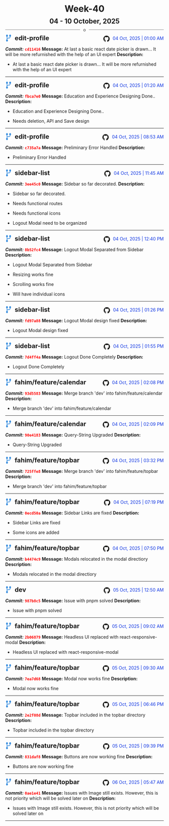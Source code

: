 <h1 style="text-align:center; margin-bottom:10px">Week-40</h1>
<h2 style="text-align:center; margin:0px">04 - 10 October, 2025</h2>
<div style="display: flex; align-items: center; justify-content: center;">
  <hr style="flex: 1; background-color: gray;" />
  <span style="padding: 0 10px;font-weight:bold; color:gray">o</span>
  <hr style="flex: 1; background-color: gray;" />
</div>

<div style="display: flex; justify-content: space-between; align-items:end;">
  <div style="display:flex">
      <img src="../assets/branch.svg" alt="GitHub Logo"  style="width:20px; margin:0 10px 0 0">
      <h3 style="margin: 0; padding:0; font-weight: bold; font-size:20px;">edit-profile</h3>
  </div>
  <div style="display:flex">
  <img src="../assets/github.svg" alt="GitHub Logo" style="width:20px">
    <span style="color:rgb(16, 54, 226); text-align: right; margin:0 0 0 10px; padding:0px;">04 Oct, 2025 | 01:00 AM</span>
  </div>
</div>

**_Commit:_** <code style="color: red; font-weight: bold;">cd11416</code>
**Message:** At last a basic react date picker is drawn... It will be more refurnished with the help of an  UI expert
**Description:**
- At last a basic react date picker is drawn... It will be more refurnished with the help of an  UI expert
---
<div style="display: flex; justify-content: space-between; align-items:end;">
  <div style="display:flex">
      <img src="../assets/branch.svg" alt="GitHub Logo"  style="width:20px; margin:0 10px 0 0">
      <h3 style="margin: 0; padding:0; font-weight: bold; font-size:20px;">edit-profile</h3>
  </div>
  <div style="display:flex">
  <img src="../assets/github.svg" alt="GitHub Logo" style="width:20px">
    <span style="color:rgb(16, 54, 226); text-align: right; margin:0 0 0 10px; padding:0px;">04 Oct, 2025 | 01:20 AM</span>
  </div>
</div>

**_Commit:_** <code style="color: red; font-weight: bold;">fbca7e0</code>
**Message:** Education and Experience Designing Done..
**Description:**
- Education and Experience Designing Done..

- Needs deletion, API and Save design
---
<div style="display: flex; justify-content: space-between; align-items:end;">
  <div style="display:flex">
      <img src="../assets/branch.svg" alt="GitHub Logo"  style="width:20px; margin:0 10px 0 0">
      <h3 style="margin: 0; padding:0; font-weight: bold; font-size:20px;">edit-profile</h3>
  </div>
  <div style="display:flex">
  <img src="../assets/github.svg" alt="GitHub Logo" style="width:20px">
    <span style="color:rgb(16, 54, 226); text-align: right; margin:0 0 0 10px; padding:0px;">04 Oct, 2025 | 08:53 AM</span>
  </div>
</div>

**_Commit:_** <code style="color: red; font-weight: bold;">c735a7a</code>
**Message:** Preliminary Error Handled
**Description:**
- Preliminary Error Handled
---
<div style="display: flex; justify-content: space-between; align-items:end;">
  <div style="display:flex">
      <img src="../assets/branch.svg" alt="GitHub Logo"  style="width:20px; margin:0 10px 0 0">
      <h3 style="margin: 0; padding:0; font-weight: bold; font-size:20px;">sidebar-list</h3>
  </div>
  <div style="display:flex">
  <img src="../assets/github.svg" alt="GitHub Logo" style="width:20px">
    <span style="color:rgb(16, 54, 226); text-align: right; margin:0 0 0 10px; padding:0px;">04 Oct, 2025 | 11:45 AM</span>
  </div>
</div>

**_Commit:_** <code style="color: red; font-weight: bold;">3ee45c0</code>
**Message:** Sidebar so far decorated.
**Description:**
- Sidebar so far decorated.

- Needs functional routes
- Needs functional icons
- Logout Modal need to be organized
---
<div style="display: flex; justify-content: space-between; align-items:end;">
  <div style="display:flex">
      <img src="../assets/branch.svg" alt="GitHub Logo"  style="width:20px; margin:0 10px 0 0">
      <h3 style="margin: 0; padding:0; font-weight: bold; font-size:20px;">sidebar-list</h3>
  </div>
  <div style="display:flex">
  <img src="../assets/github.svg" alt="GitHub Logo" style="width:20px">
    <span style="color:rgb(16, 54, 226); text-align: right; margin:0 0 0 10px; padding:0px;">04 Oct, 2025 | 12:40 PM</span>
  </div>
</div>

**_Commit:_** <code style="color: red; font-weight: bold;">8b52fc4</code>
**Message:** Logout Modal Separated from Sidebar
**Description:**
- Logout Modal Separated from Sidebar

- Resizing works fine
- Scrolling works fine
- Will have individual icons
---
<div style="display: flex; justify-content: space-between; align-items:end;">
  <div style="display:flex">
      <img src="../assets/branch.svg" alt="GitHub Logo"  style="width:20px; margin:0 10px 0 0">
      <h3 style="margin: 0; padding:0; font-weight: bold; font-size:20px;">sidebar-list</h3>
  </div>
  <div style="display:flex">
  <img src="../assets/github.svg" alt="GitHub Logo" style="width:20px">
    <span style="color:rgb(16, 54, 226); text-align: right; margin:0 0 0 10px; padding:0px;">04 Oct, 2025 | 01:26 PM</span>
  </div>
</div>

**_Commit:_** <code style="color: red; font-weight: bold;">fd97a88</code>
**Message:** Logout Modal design fixed
**Description:**
- Logout Modal design fixed
---
<div style="display: flex; justify-content: space-between; align-items:end;">
  <div style="display:flex">
      <img src="../assets/branch.svg" alt="GitHub Logo"  style="width:20px; margin:0 10px 0 0">
      <h3 style="margin: 0; padding:0; font-weight: bold; font-size:20px;">sidebar-list</h3>
  </div>
  <div style="display:flex">
  <img src="../assets/github.svg" alt="GitHub Logo" style="width:20px">
    <span style="color:rgb(16, 54, 226); text-align: right; margin:0 0 0 10px; padding:0px;">04 Oct, 2025 | 01:55 PM</span>
  </div>
</div>

**_Commit:_** <code style="color: red; font-weight: bold;">7d4ff4a</code>
**Message:** Logout Done Completely
**Description:**
- Logout Done Completely
---
<div style="display: flex; justify-content: space-between; align-items:end;">
  <div style="display:flex">
      <img src="../assets/branch.svg" alt="GitHub Logo"  style="width:20px; margin:0 10px 0 0">
      <h3 style="margin: 0; padding:0; font-weight: bold; font-size:20px;">fahim/feature/calendar</h3>
  </div>
  <div style="display:flex">
  <img src="../assets/github.svg" alt="GitHub Logo" style="width:20px">
    <span style="color:rgb(16, 54, 226); text-align: right; margin:0 0 0 10px; padding:0px;">04 Oct, 2025 | 02:08 PM</span>
  </div>
</div>

**_Commit:_** <code style="color: red; font-weight: bold;">93d5583</code>
**Message:** Merge branch 'dev' into fahim/feature/calendar
**Description:**
- Merge branch 'dev' into fahim/feature/calendar
---
<div style="display: flex; justify-content: space-between; align-items:end;">
  <div style="display:flex">
      <img src="../assets/branch.svg" alt="GitHub Logo"  style="width:20px; margin:0 10px 0 0">
      <h3 style="margin: 0; padding:0; font-weight: bold; font-size:20px;">fahim/feature/calendar</h3>
  </div>
  <div style="display:flex">
  <img src="../assets/github.svg" alt="GitHub Logo" style="width:20px">
    <span style="color:rgb(16, 54, 226); text-align: right; margin:0 0 0 10px; padding:0px;">04 Oct, 2025 | 02:09 PM</span>
  </div>
</div>

**_Commit:_** <code style="color: red; font-weight: bold;">90e4183</code>
**Message:** Query-String Upgraded
**Description:**
- Query-String Upgraded
---
<div style="display: flex; justify-content: space-between; align-items:end;">
  <div style="display:flex">
      <img src="../assets/branch.svg" alt="GitHub Logo"  style="width:20px; margin:0 10px 0 0">
      <h3 style="margin: 0; padding:0; font-weight: bold; font-size:20px;">fahim/feature/topbar</h3>
  </div>
  <div style="display:flex">
  <img src="../assets/github.svg" alt="GitHub Logo" style="width:20px">
    <span style="color:rgb(16, 54, 226); text-align: right; margin:0 0 0 10px; padding:0px;">04 Oct, 2025 | 03:32 PM</span>
  </div>
</div>

**_Commit:_** <code style="color: red; font-weight: bold;">725ffe8</code>
**Message:** Merge branch 'dev' into fahim/feature/topbar
**Description:**
- Merge branch 'dev' into fahim/feature/topbar
---
<div style="display: flex; justify-content: space-between; align-items:end;">
  <div style="display:flex">
      <img src="../assets/branch.svg" alt="GitHub Logo"  style="width:20px; margin:0 10px 0 0">
      <h3 style="margin: 0; padding:0; font-weight: bold; font-size:20px;">fahim/feature/topbar</h3>
  </div>
  <div style="display:flex">
  <img src="../assets/github.svg" alt="GitHub Logo" style="width:20px">
    <span style="color:rgb(16, 54, 226); text-align: right; margin:0 0 0 10px; padding:0px;">04 Oct, 2025 | 07:19 PM</span>
  </div>
</div>

**_Commit:_** <code style="color: red; font-weight: bold;">0ecd50a</code>
**Message:** Sidebar Links are fixed
**Description:**
- Sidebar Links are fixed

- Some icons are added
---
<div style="display: flex; justify-content: space-between; align-items:end;">
  <div style="display:flex">
      <img src="../assets/branch.svg" alt="GitHub Logo"  style="width:20px; margin:0 10px 0 0">
      <h3 style="margin: 0; padding:0; font-weight: bold; font-size:20px;">fahim/feature/topbar</h3>
  </div>
  <div style="display:flex">
  <img src="../assets/github.svg" alt="GitHub Logo" style="width:20px">
    <span style="color:rgb(16, 54, 226); text-align: right; margin:0 0 0 10px; padding:0px;">04 Oct, 2025 | 07:50 PM</span>
  </div>
</div>

**_Commit:_** <code style="color: red; font-weight: bold;">b4474c9</code>
**Message:** Modals relocated in the modal directiory
**Description:**
- Modals relocated in the modal directiory
---
<div style="display: flex; justify-content: space-between; align-items:end;">
  <div style="display:flex">
      <img src="../assets/branch.svg" alt="GitHub Logo"  style="width:20px; margin:0 10px 0 0">
      <h3 style="margin: 0; padding:0; font-weight: bold; font-size:20px;">dev</h3>
  </div>
  <div style="display:flex">
  <img src="../assets/github.svg" alt="GitHub Logo" style="width:20px">
    <span style="color:rgb(16, 54, 226); text-align: right; margin:0 0 0 10px; padding:0px;">05 Oct, 2025 | 12:50 AM</span>
  </div>
</div>

**_Commit:_** <code style="color: red; font-weight: bold;">987b8c5</code>
**Message:** Issue with pnpm solved
**Description:**
- Issue with pnpm solved
---
<div style="display: flex; justify-content: space-between; align-items:end;">
  <div style="display:flex">
      <img src="../assets/branch.svg" alt="GitHub Logo"  style="width:20px; margin:0 10px 0 0">
      <h3 style="margin: 0; padding:0; font-weight: bold; font-size:20px;">fahim/feature/topbar</h3>
  </div>
  <div style="display:flex">
  <img src="../assets/github.svg" alt="GitHub Logo" style="width:20px">
    <span style="color:rgb(16, 54, 226); text-align: right; margin:0 0 0 10px; padding:0px;">05 Oct, 2025 | 09:02 AM</span>
  </div>
</div>

**_Commit:_** <code style="color: red; font-weight: bold;">2b06879</code>
**Message:** Headless UI replaced with react-responsive-modal
**Description:**
- Headless UI replaced with react-responsive-modal
---
<div style="display: flex; justify-content: space-between; align-items:end;">
  <div style="display:flex">
      <img src="../assets/branch.svg" alt="GitHub Logo"  style="width:20px; margin:0 10px 0 0">
      <h3 style="margin: 0; padding:0; font-weight: bold; font-size:20px;">fahim/feature/topbar</h3>
  </div>
  <div style="display:flex">
  <img src="../assets/github.svg" alt="GitHub Logo" style="width:20px">
    <span style="color:rgb(16, 54, 226); text-align: right; margin:0 0 0 10px; padding:0px;">05 Oct, 2025 | 09:30 AM</span>
  </div>
</div>

**_Commit:_** <code style="color: red; font-weight: bold;">7ea7d68</code>
**Message:** Modal now works fine
**Description:**
- Modal now works fine
---
<div style="display: flex; justify-content: space-between; align-items:end;">
  <div style="display:flex">
      <img src="../assets/branch.svg" alt="GitHub Logo"  style="width:20px; margin:0 10px 0 0">
      <h3 style="margin: 0; padding:0; font-weight: bold; font-size:20px;">fahim/feature/topbar</h3>
  </div>
  <div style="display:flex">
  <img src="../assets/github.svg" alt="GitHub Logo" style="width:20px">
    <span style="color:rgb(16, 54, 226); text-align: right; margin:0 0 0 10px; padding:0px;">05 Oct, 2025 | 06:46 PM</span>
  </div>
</div>

**_Commit:_** <code style="color: red; font-weight: bold;">2e2f08d</code>
**Message:** Topbar included in the topbar directory
**Description:**
- Topbar included in the topbar directory
---
<div style="display: flex; justify-content: space-between; align-items:end;">
  <div style="display:flex">
      <img src="../assets/branch.svg" alt="GitHub Logo"  style="width:20px; margin:0 10px 0 0">
      <h3 style="margin: 0; padding:0; font-weight: bold; font-size:20px;">fahim/feature/topbar</h3>
  </div>
  <div style="display:flex">
  <img src="../assets/github.svg" alt="GitHub Logo" style="width:20px">
    <span style="color:rgb(16, 54, 226); text-align: right; margin:0 0 0 10px; padding:0px;">05 Oct, 2025 | 09:39 PM</span>
  </div>
</div>

**_Commit:_** <code style="color: red; font-weight: bold;">831daf8</code>
**Message:** Buttons are now working fine
**Description:**
- Buttons are now working fine
---
<div style="display: flex; justify-content: space-between; align-items:end;">
  <div style="display:flex">
      <img src="../assets/branch.svg" alt="GitHub Logo"  style="width:20px; margin:0 10px 0 0">
      <h3 style="margin: 0; padding:0; font-weight: bold; font-size:20px;">fahim/feature/topbar</h3>
  </div>
  <div style="display:flex">
  <img src="../assets/github.svg" alt="GitHub Logo" style="width:20px">
    <span style="color:rgb(16, 54, 226); text-align: right; margin:0 0 0 10px; padding:0px;">06 Oct, 2025 | 05:47 AM</span>
  </div>
</div>

**_Commit:_** <code style="color: red; font-weight: bold;">0ae1e41</code>
**Message:** Issues with Image still exists. However, this is not priority which will be solved later on
**Description:**
- Issues with Image still exists. However, this is not priority which will be solved later on
---
